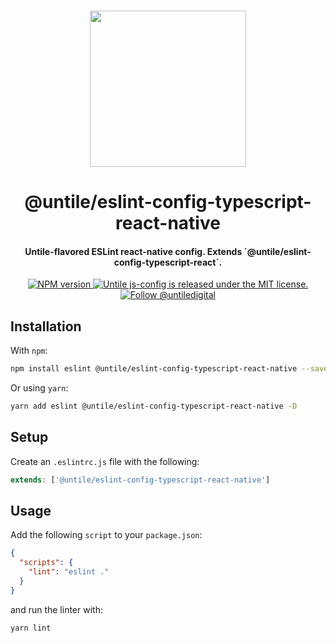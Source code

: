 <p align="center">
  <br><img width="250" src="https://untile.pt/logo.png" /><br>
</p>

<h1 align="center">
  @untile/eslint-config-typescript-react-native
</h1>

<h4 align="center">
  Untile-flavored ESLint react-native config. Extends `@untile/eslint-config-typescript-react`.
</h4>

<p align="center">
  <a href="https://www.npmjs.com/package/@untile/eslint-config-typescript-react-native">
    <img
      src="https://img.shields.io/npm/v/@untile/eslint-config-typescript-react-native.svg?style=for-the-badge"
      alt="NPM version"
    />
  </a>
  <a href="https://github.com/untile/js-configs/blob/main/LICENSE">
    <img
      src="https://img.shields.io/badge/license-MIT-blue.svg?style=for-the-badge"
      alt="Untile js-config is released under the MIT license."
    />
  </a>
  <a href="https://twitter.com/intent/follow?screen_name=untiledigital">
    <img
      src="https://img.shields.io/twitter/follow/untiledigital.svg?label=Follow%20@untiledigital&style=for-the-badge"
      alt="Follow @untiledigital"
    />
  </a>
</p>

## Installation

With `npm`:

```sh
npm install eslint @untile/eslint-config-typescript-react-native --save-dev
```

Or using `yarn`:

```sh
yarn add eslint @untile/eslint-config-typescript-react-native -D
```

## Setup

Create an `.eslintrc.js` file with the following:

```js
extends: ['@untile/eslint-config-typescript-react-native']
```

## Usage

Add the following `script` to your `package.json`:

```json
{
  "scripts": {
    "lint": "eslint ."
  }
}
```

and run the linter with:

```sh
yarn lint
```
